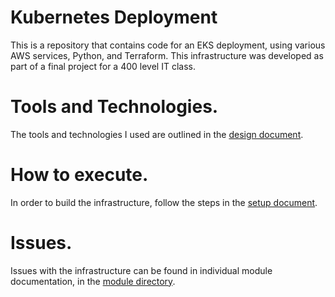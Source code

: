 # Kubernetes Deployment
This is a repository that contains code for an EKS deployment, using various AWS services, Python, and Terraform. This infrastructure was developed as part of a final project for a 400 level IT class.

# Tools and Technologies.
  The tools and technologies I used are outlined in the [design document](/Documentation/DesignDocument.md).

# How to execute.
  In order to build the infrastructure, follow the steps in the [setup document](/Documentation/Setup.md).

# Issues.
  Issues with the infrastructure can be found in individual module documentation, in the [module directory](https://github.com/tklusz/kubernetes-deployment/tree/master/Documentation).
